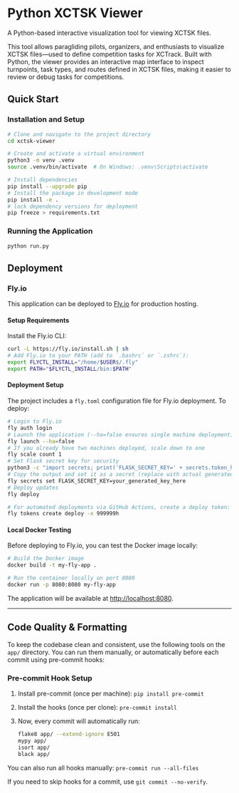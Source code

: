 # Python XCTSK Viewer

A Python-based interactive visualization tool for viewing XCTSK files.

This tool allows paragliding pilots, organizers, and enthusiasts to visualize XCTSK files—used to define competition tasks for XCTrack. Built with Python, the viewer provides an interactive map interface to inspect turnpoints, task types, and routes defined in XCTSK files, making it easier to review or debug tasks for competitions.

## Quick Start

### Installation and Setup

```bash
# Clone and navigate to the project directory
cd xctsk-viewer

# Create and activate a virtual environment
python3 -m venv .venv
source .venv/bin/activate  # On Windows: .venv\Scripts\activate

# Install dependencies
pip install --upgrade pip
# Install the package in development mode
pip install -e .
# lock dependency versions for deployment
pip freeze > requirements.txt
```

### Running the Application

```bash
python run.py
```

## Deployment

### Fly.io

This application can be deployed to [Fly.io](https://fly.io/) for production hosting.

#### Setup Requirements

Install the Fly.io CLI:

```bash
curl -L https://fly.io/install.sh | sh
# Add Fly.io to your PATH (add to `.bashrc` or `.zshrc`):
export FLYCTL_INSTALL="/home/$USER$/.fly"
export PATH="$FLYCTL_INSTALL/bin:$PATH"
```

#### Deployment Setup

The project includes a `fly.toml` configuration file for Fly.io deployment. To deploy:

```bash
# Login to Fly.io
fly auth login
# Launch the application (--ha=false ensures single machine deployment)
fly launch --ha=false
# If you already have two machines deployed, scale down to one
fly scale count 1
# Set Flask secret key for security
python3 -c "import secrets; print('FLASK_SECRET_KEY=' + secrets.token_hex(32))"
# Copy the output and set it as a secret (replace with actual generated key)
fly secrets set FLASK_SECRET_KEY=your_generated_key_here
# Deploy updates
fly deploy

# For automated deployments via GitHub Actions, create a deploy token:
fly tokens create deploy -x 999999h
```

#### Local Docker Testing

Before deploying to Fly.io, you can test the Docker image locally:

```bash
# Build the Docker image
docker build -t my-fly-app .

# Run the container locally on port 8080
docker run -p 8080:8080 my-fly-app
```

The application will be available at <http://localhost:8080>.

---

## Code Quality & Formatting

To keep the codebase clean and consistent, use the following tools on the `app/` directory. You can run them manually, or automatically before each commit using pre-commit hooks:

### Pre-commit Hook Setup

1. Install pre-commit (once per machine): `pip install pre-commit`
2. Install the hooks (once per clone): `pre-commit install`
3. Now, every commit will automatically run:

   ```bash
   flake8 app/ --extend-ignore E501
   mypy app/
   isort app/
   black app/
   ```

You can also run all hooks manually: `pre-commit run --all-files`

If you need to skip hooks for a commit, use `git commit --no-verify`.
